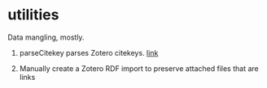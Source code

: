 # utilities
Data mangling, mostly. 

1. parseCitekey parses Zotero citekeys. [link](1-parsecitekey)

2. Manually create a Zotero RDF import to preserve attached files that are links

